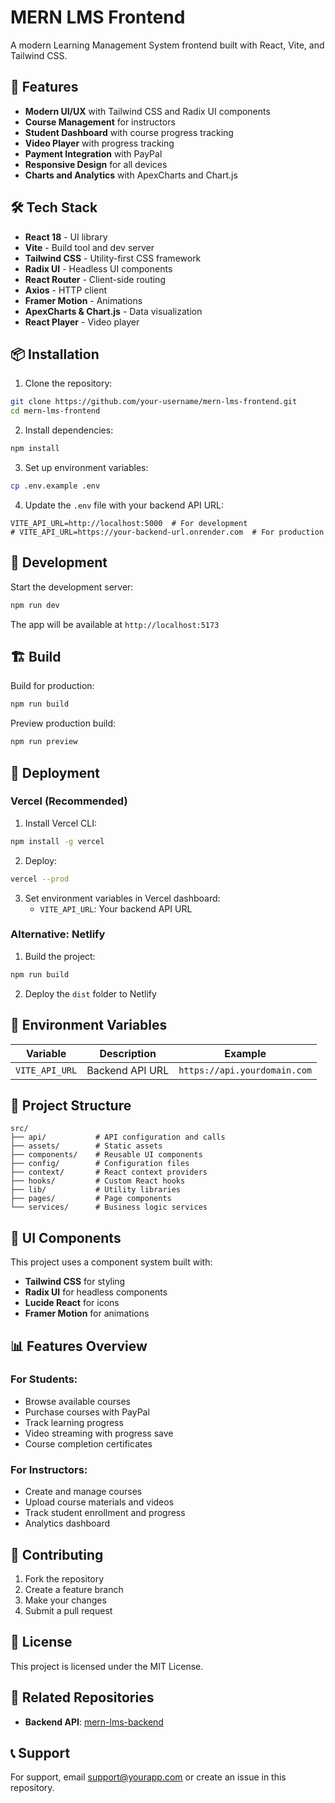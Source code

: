 # MERN LMS Frontend

A modern Learning Management System frontend built with React, Vite, and Tailwind CSS.

## 🚀 Features

- **Modern UI/UX** with Tailwind CSS and Radix UI components
- **Course Management** for instructors
- **Student Dashboard** with course progress tracking
- **Video Player** with progress tracking
- **Payment Integration** with PayPal
- **Responsive Design** for all devices
- **Charts and Analytics** with ApexCharts and Chart.js

## 🛠️ Tech Stack

- **React 18** - UI library
- **Vite** - Build tool and dev server
- **Tailwind CSS** - Utility-first CSS framework
- **Radix UI** - Headless UI components
- **React Router** - Client-side routing
- **Axios** - HTTP client
- **Framer Motion** - Animations
- **ApexCharts & Chart.js** - Data visualization
- **React Player** - Video player

## 📦 Installation

1. Clone the repository:
```bash
git clone https://github.com/your-username/mern-lms-frontend.git
cd mern-lms-frontend
```

2. Install dependencies:
```bash
npm install
```

3. Set up environment variables:
```bash
cp .env.example .env
```

4. Update the `.env` file with your backend API URL:
```env
VITE_API_URL=http://localhost:5000  # For development
# VITE_API_URL=https://your-backend-url.onrender.com  # For production
```

## 🚀 Development

Start the development server:
```bash
npm run dev
```

The app will be available at `http://localhost:5173`

## 🏗️ Build

Build for production:
```bash
npm run build
```

Preview production build:
```bash
npm run preview
```

## 📱 Deployment

### Vercel (Recommended)

1. Install Vercel CLI:
```bash
npm install -g vercel
```

2. Deploy:
```bash
vercel --prod
```

3. Set environment variables in Vercel dashboard:
   - `VITE_API_URL`: Your backend API URL

### Alternative: Netlify

1. Build the project:
```bash
npm run build
```

2. Deploy the `dist` folder to Netlify

## 🔧 Environment Variables

| Variable | Description | Example |
|----------|-------------|---------|
| `VITE_API_URL` | Backend API URL | `https://api.yourdomain.com` |

## 📁 Project Structure

```
src/
├── api/           # API configuration and calls
├── assets/        # Static assets
├── components/    # Reusable UI components
├── config/        # Configuration files
├── context/       # React context providers
├── hooks/         # Custom React hooks
├── lib/           # Utility libraries
├── pages/         # Page components
└── services/      # Business logic services
```

## 🎨 UI Components

This project uses a component system built with:
- **Tailwind CSS** for styling
- **Radix UI** for headless components
- **Lucide React** for icons
- **Framer Motion** for animations

## 📊 Features Overview

### For Students:
- Browse available courses
- Purchase courses with PayPal
- Track learning progress
- Video streaming with progress save
- Course completion certificates

### For Instructors:
- Create and manage courses
- Upload course materials and videos
- Track student enrollment and progress
- Analytics dashboard

## 🤝 Contributing

1. Fork the repository
2. Create a feature branch
3. Make your changes
4. Submit a pull request

## 📄 License

This project is licensed under the MIT License.

## 🔗 Related Repositories

- **Backend API**: [mern-lms-backend](https://github.com/your-username/mern-lms-backend)

## 📞 Support

For support, email support@yourapp.com or create an issue in this repository.
